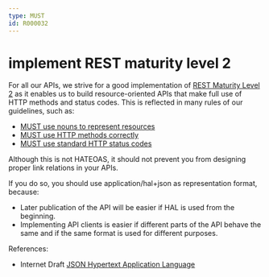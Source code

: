 ```yaml
---
type: MUST
id: R000032
---
```


# implement REST maturity level 2

For all our APIs, we strive for a good implementation of [REST Maturity Level 2](https://martinfowler.com/articles/richardsonMaturityModel.html#level2) as it enables us to build resource-oriented APIs that make full use of HTTP methods and status codes.
This is reflected in many rules of our guidelines, such as:

- [MUST use nouns to represent resources](@guidelines/R000016)
- [MUST use HTTP methods correctly](@guidelines/R000007)
- [MUST use standard HTTP status codes](@guidelines/R000012)

Although this is not HATEOAS, it should not prevent you from designing proper link relations in your APIs.

If you do so, you should use application/hal+json as representation format, because:

- Later publication of the API will be easier if HAL is used from the beginning.
- Implementing API clients is easier if different parts of the API behave the same and if the same format is used for different purposes.

References:
- Internet Draft [JSON Hypertext Application Language](https://tools.ietf.org/html/draft-kelly-json-hal-08)
